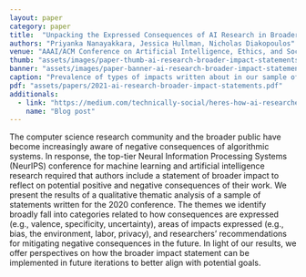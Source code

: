 ```yaml
---
layout: paper
category: paper
title:  "Unpacking the Expressed Consequences of AI Research in Broader Impact Statements"
authors: "Priyanka Nanayakkara, Jessica Hullman, Nicholas Diakopoulos"
venue: "AAAI/ACM Conference on Artificial Intelligence, Ethics, and Society 2021"
thumb: "assets/images/paper-thumb-ai-research-broader-impact-statements.png"
banner: "assets/images/paper-banner-ai-research-broader-impact-statements.png"
caption: "Prevalence of types of impacts written about in our sample of NeurIPS 2020 broader impact statements. The graphic originally appeared in a Technically Social blog post about the paper."
pdf: "assets/papers/2021-ai-research-broader-impact-statements.pdf"
additionals:
  - link: "https://medium.com/technically-social/heres-how-ai-researchers-are-thinking-about-the-societal-impacts-of-ai-b82fc3f29b4d"
    name: "Blog post"
---
```


<!-- abstract -->
The computer science research community and the broader public have become increasingly aware of negative consequences of algorithmic systems. In response, the top-tier Neural Information Processing Systems (NeurIPS) conference for machine learning and artificial intelligence research required that authors include a statement of broader impact to reflect on potential positive and negative consequences of their work. We present the results of a qualitative thematic analysis of a sample of statements written for the 2020 conference. The themes we identify broadly fall into categories related to how consequences are expressed (e.g., valence, specificity, uncertainty), areas of impacts expressed (e.g., bias, the environment, labor, privacy), and researchers’ recommendations for mitigating negative consequences in the future. In light of our results, we offer perspectives on how the broader impact statement can be implemented in future iterations to better align with potential goals.
